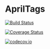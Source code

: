 # AprilTags

[![Build Status](https://travis-ci.org/affie/AprilTags.jl.svg?branch=master)](https://travis-ci.org/affie/AprilTags.jl)

[![Coverage Status](https://coveralls.io/repos/affie/AprilTags.jl/badge.svg?branch=master&service=github)](https://coveralls.io/github/affie/AprilTags.jl?branch=master)

[![codecov.io](http://codecov.io/github/affie/AprilTags.jl/coverage.svg?branch=master)](http://codecov.io/github/affie/AprilTags.jl?branch=master)
